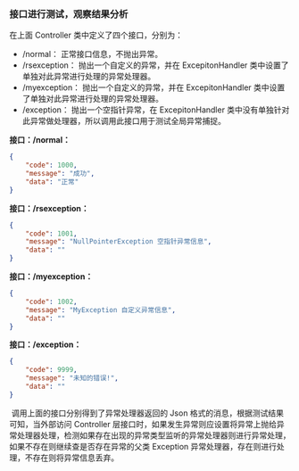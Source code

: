 ### 接口进行测试，观察结果分析

在上面 Controller 类中定义了四个接口，分别为：

- /normal： 正常接口信息，不抛出异常。
- /rsexception： 抛出一个自定义的异常，并在 ExcepitonHandler 类中设置了单独对此异常进行处理的异常处理器。
- /myexception： 抛出一个自定义的异常，并在 ExcepitonHandler 类中设置了单独对此异常进行处理的异常处理器。
- /exception： 抛出一个空指针异常，在 ExcepitonHandler 类中没有单独针对此异常做处理器，所以调用此接口用于测试全局异常捕捉。

**接口：/normal：**

```json
{
    "code": 1000,
    "message": "成功",
    "data": "正常"
}
```

**接口：/rsexception：**

```json
{
    "code": 1001,
    "message": "NullPointerException 空指针异常信息",
    "data": ""
}
```

**接口：/myexception：**

```json
{
    "code": 1002,
    "message": "MyException 自定义异常信息",
    "data": ""
}
```

**接口：/exception：**

```json
{
    "code": 9999,
    "message": "未知的错误!",
    "data": ""
}
```

​       调用上面的接口分别得到了异常处理器返回的 Json 格式的消息，根据测试结果可知，当外部访问 Controller 层接口时，如果发生异常则应设置将异常上抛给异常处理器处理，检测如果存在出现的异常类型监听的异常处理器则进行异常处理，如果不存在则继续查是否存在异常的父类 Exception 异常处理器，存在则进行处理，不存在则将异常信息丢弃。